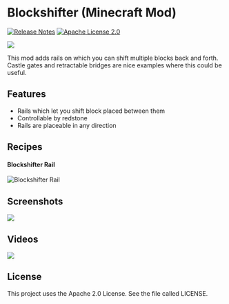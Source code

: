 # Blockshifter (Minecraft Mod)
[![Release Notes](https://img.shields.io/github/release/LolHens/mc-blockshifter.svg?maxAge=3600)](https://github.com/LolHens/mc-blockshifter/releases/latest)
[![Apache License 2.0](https://img.shields.io/github/license/LolHens/mc-blockshifter.svg?maxAge=3600)](https://www.apache.org/licenses/LICENSE-2.0)

![](https://raw.githubusercontent.com/LolHens/mc-blockshifter/master/src/main/resources/assets/blockshifter/icon.png)

This mod adds rails on which you can shift multiple blocks back and forth.
Castle gates and retractable bridges are nice examples where this could be useful.

## Features
- Rails which let you shift block placed between them
- Controllable by redstone
- Rails are placeable in any direction

## Recipes
#### Blockshifter Rail
![Blockshifter Rail](https://raw.githubusercontent.com/LolHens/mc-blockshifter/master/screenshots/recipe_rail.png)

## Screenshots
![](https://raw.githubusercontent.com/LolHens/mc-blockshifter/master/screenshots/2020-07-28_22.36.24.png)

## Videos
[![](https://img.youtube.com/vi/XZF2xQxtlSY/0.jpg)](https://www.youtube.com/watch?v=XZF2xQxtlSY)

## License
This project uses the Apache 2.0 License. See the file called LICENSE.
